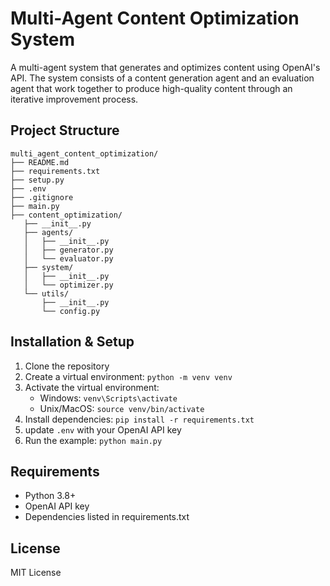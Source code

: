 # Multi-Agent Content Optimization System
A multi-agent system that generates and optimizes content using OpenAI's API. The system consists of a content generation agent and an evaluation agent that work together to produce high-quality content through an iterative improvement process.

## Project Structure
```
multi_agent_content_optimization/
├── README.md
├── requirements.txt
├── setup.py
├── .env
├── .gitignore
├── main.py
├── content_optimization/
   ├── __init__.py
   ├── agents/
   │   ├── __init__.py
   │   ├── generator.py
   │   └── evaluator.py
   ├── system/
   │   ├── __init__.py
   │   └── optimizer.py
   └── utils/
       ├── __init__.py
       └── config.py

```

## Installation & Setup
1. Clone the repository
2. Create a virtual environment: `python -m venv venv`
3. Activate the virtual environment:
   - Windows: `venv\Scripts\activate`
   - Unix/MacOS: `source venv/bin/activate`
4. Install dependencies: `pip install -r requirements.txt`
5. update `.env` with your OpenAI API key
6. Run the example: `python main.py`

## Requirements
- Python 3.8+
- OpenAI API key
- Dependencies listed in requirements.txt

## License
MIT License